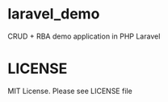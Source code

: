 # laravel_demo
CRUD + RBA demo application in PHP Laravel

# LICENSE
MIT License. Please see LICENSE file

